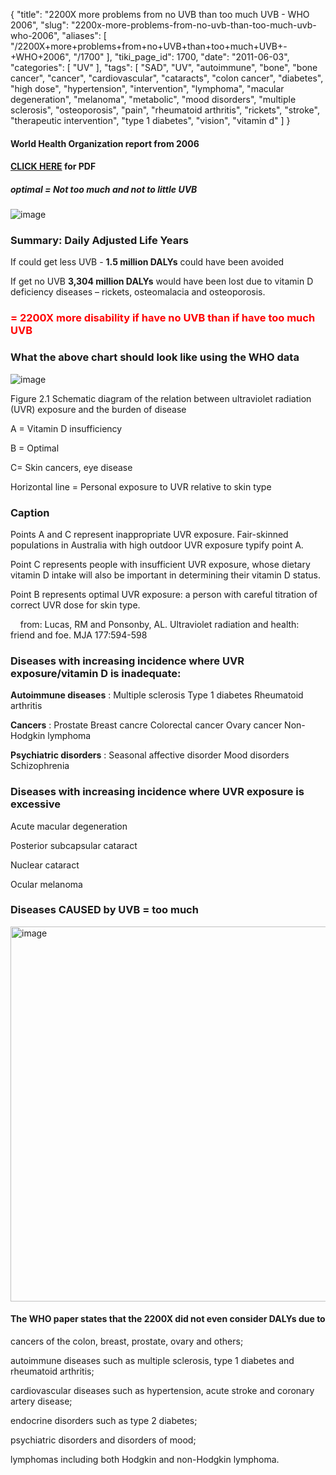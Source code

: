 {
    "title": "2200X more problems from no UVB than too much UVB - WHO 2006",
    "slug": "2200x-more-problems-from-no-uvb-than-too-much-uvb-who-2006",
    "aliases": [
        "/2200X+more+problems+from+no+UVB+than+too+much+UVB+-+WHO+2006",
        "/1700"
    ],
    "tiki_page_id": 1700,
    "date": "2011-06-03",
    "categories": [
        "UV"
    ],
    "tags": [
        "SAD",
        "UV",
        "autoimmune",
        "bone",
        "bone cancer",
        "cancer",
        "cardiovascular",
        "cataracts",
        "colon cancer",
        "diabetes",
        "high dose",
        "hypertension",
        "intervention",
        "lymphoma",
        "macular degeneration",
        "melanoma",
        "metabolic",
        "mood disorders",
        "multiple sclerosis",
        "osteoporosis",
        "pain",
        "rheumatoid arthritis",
        "rickets",
        "stroke",
        "therapeutic intervention",
        "type 1 diabetes",
        "vision",
        "vitamin d"
    ]
}


#### World Health Organization report from 2006

#### [CLICK HERE](https://www.VitaminDWiki.com/tiki-download_file.php?fileId=1892) for PDF

##### optimal = Not too much and not to little UVB

<img src="/attachments/d3.mock.jpg" alt="image"> 

### Summary: Daily Adjusted Life Years

If could get less UVB -  **1.5 million DALYs**  could have been avoided

If get no UVB  **3,304 million DALYs**  would have been lost due to vitamin D deficiency diseases – rickets, osteomalacia and osteoporosis. 

###  **<span style="color:#F00;">= 2200X more disability if have no UVB than if have too much UVB</span>** 

### What the above chart should look like using the WHO data

<img src="https://d378j1rmrlek7x.cloudfront.net/attachments/jpeg/dalys.jpg" alt="image" style="max-width: 350px;">

Figure 2.1 Schematic diagram of the relation between ultraviolet radiation (UVR) exposure and the burden of disease

A = Vitamin D insufficiency 

B = Optimal 

C= Skin cancers, eye disease

Horizontal line = Personal exposure to UVR relative to skin type

### Caption

Points A and C represent inappropriate UVR exposure. Fair-skinned populations in Australia with high outdoor UVR exposure typify point A. 

Point C represents people with insufficient UVR exposure, whose dietary vitamin D intake will also be important in determining their vitamin D status. 

Point B represents optimal UVR exposure: a person with careful titration of correct UVR dose for skin type.

&nbsp; &nbsp; from: Lucas, RM and Ponsonby, AL. Ultraviolet radiation and health: friend and foe. MJA 177:594-598

### Diseases with increasing incidence where UVR exposure/vitamin D is inadequate:

 **Autoimmune diseases** : Multiple sclerosis Type 1 diabetes Rheumatoid arthritis

 **Cancers** : Prostate Breast cancre Colorectal cancer Ovary cancer Non-Hodgkin lymphoma

 **Psychiatric disorders** : Seasonal affective disorder Mood disorders Schizophrenia

### Diseases with increasing incidence where UVR exposure is excessive

Acute macular degeneration 

Posterior subcapsular cataract 

Nuclear cataract 

Ocular melanoma

### Diseases CAUSED by UVB = too much

<img src="https://d378j1rmrlek7x.cloudfront.net/attachments/jpeg/diseases-caused-by-uv.jpg" alt="image" width="600">

#### The WHO paper states that the 2200X did not even consider DALYs due to

cancers of the colon, breast, prostate, ovary and others; 

autoimmune diseases such as multiple sclerosis, type 1 diabetes and rheumatoid arthritis; 

cardiovascular diseases such as hypertension, acute stroke and coronary artery disease; 

endocrine disorders such as type 2 diabetes; 

psychiatric disorders and disorders of mood; 

lymphomas including both Hodgkin and non-Hodgkin lymphoma.